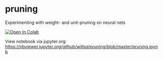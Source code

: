 # pruning
Experimenting with weight- and unit-pruning on neural nets

[![Open In Colab](https://colab.research.google.com/assets/colab-badge.svg)](https://colab.research.google.com/github/willsq/pruning/blob/master/notebooks/pruning.ipynb)

View notebook via jupyter.org:
<https://nbviewer.jupyter.org/github/willsq/pruning/blob/master/pruning.ipynb>